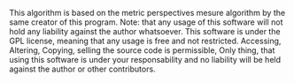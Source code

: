 This algorithm is based on the metric perspectives mesure algorithm by the same creator of this program.
Note: that any usage of this software will not hold any liability against the author whatsoever.
This software is under the GPL license, meaning that any usage is free and not restricted. 
Accessing, Altering, Copying, selling the source code is permissible, Only thing, that using this software
is under your responsability and no liability will be held against the author or other contributors.

